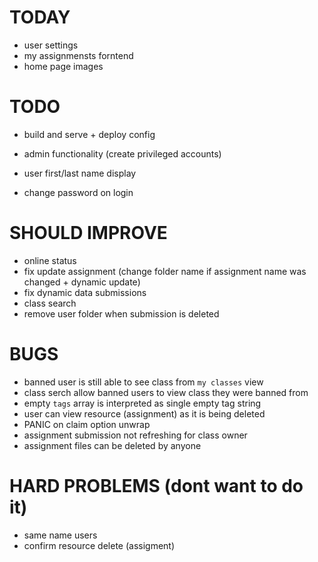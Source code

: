 # TODAY

- user settings
- my assignmensts forntend
- home page images

# TODO

- build and serve + deploy config

- admin functionality (create privileged accounts)
- user first/last name display
- change password on login

# SHOULD IMPROVE

- online status
- fix update assignment (change folder name if assignment name was changed + dynamic update)
- fix dynamic data submissions
- class search
- remove user folder when submission is deleted

# BUGS

- banned user is still able to see class from `my classes` view
- class serch allow banned users to view class they were banned from
- empty `tags` array is interpreted as single empty tag string
- user can view resource (assignment) as it is being deleted
- PANIC on claim option unwrap
- assignment submission not refreshing for class owner
- assignment files can be deleted by anyone

# HARD PROBLEMS (dont want to do it)

- same name users
- confirm resource delete (assigment)
